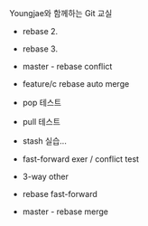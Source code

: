 Youngjae와 함께하는 Git 교실
- rebase 2.
- rebase 3.

- master - rebase conflict
- feature/c rebase auto merge

- pop 테스트
- pull 테스트
- stash 실습...





- fast-forward exer / conflict test
- 3-way other

- rebase fast-forward

- master - rebase merge
